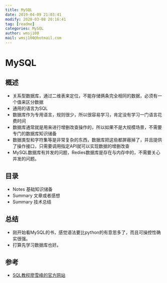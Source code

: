 ```yaml
---
title: MySQL
date: 2019-04-09 21:03:41	
modify: 2020-03-08 20:16:41  
tag: [readme]
categories: MySQL
author: wmsj100
mail: wmsj100@hotmail.com
---
```


# MySQL

## 概述

- 关系型数据库，通过二维表来定位，不能存储俩条完全相同的数据，必须有一个值来区分数据
- 通用的语言为SQL
- 数据库作为专用语言，规则很少，所以很容易学习，肯定没有学习一门语言花费时间
- 数据库通常就是用来进行增删改查操作的，所以如果不是大规模场景，不需要专门的数据库知识储备
- 数据类型和字符集等是非常复杂的东西，数据库把这些都屏蔽掉了，并且提供了操作接口，只需要调用指定API就可以实现数据的增删改查
- MySQL数据库有并发的问题，Redies数据库是存在与内存中的，不需要关心并发的问题。

## 目录

- Notes 基础知识储备
- Summary 文章或者感想
- Summary	技术总结

## 总结

- 刚开始看MySQL的书，感觉语法要比python的有意思多了，而且可操控性确实很强。
- 打算先学习数据库也好。

## 参考

- [SQL教程廖雪峰的官方网站](https://www.liaoxuefeng.com/wiki/001508284671805d39d23243d884b8b99f440bfae87b0f4000/00152781979845823af16bd78094353a46c8f601ae34937000)
